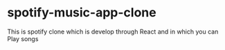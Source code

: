 # spotify-music-app-clone
This is spotify clone which is develop through React and in which you can Play songs
